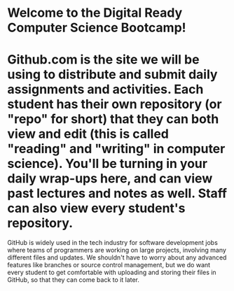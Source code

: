 # Welcome to the Digital Ready Computer Science Bootcamp!

# Github.com is the site we will be using to distribute and submit daily assignments and activities. Each student has their own repository (or "repo" for short) that they can both view and edit (this is called "reading" and "writing" in computer science). You'll be turning in your daily wrap-ups here, and can view past lectures and notes as well. Staff can also view every student's repository. 

GitHub is widely used in the tech industry for software development jobs where teams of programmers are working on large projects, involving many different files and updates. We shouldn't have to worry about any advanced features like branches or source control management, but we do want every student to get comfortable with uploading and storing their files in GitHub, so that they can come back to it later. 
